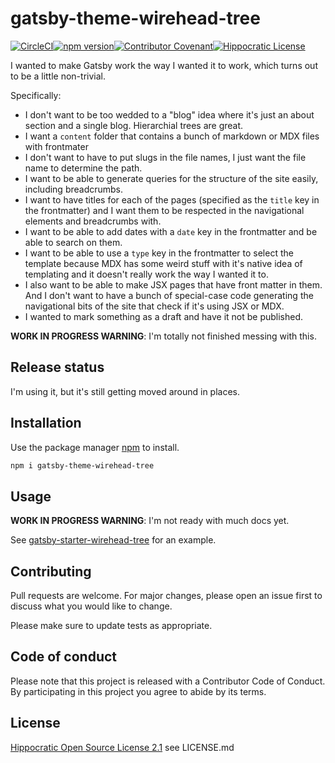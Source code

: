# gatsby-theme-wirehead-tree

[![CircleCI](https://circleci.com/gh/wirehead/gatsby-theme-wirehead-tree.svg?style=shield)](https://circleci.com/gh/wirehead/gatsby-theme-wirehead-tree)[![npm version](https://badge.fury.io/js/gatsby-theme-wirehead-tree.svg)](https://www.npmjs.com/package/gatsby-theme-wirehead-tree)[![Contributor Covenant](https://img.shields.io/badge/Contributor%20Covenant-v2.0%20adopted-ff69b4.svg)](code_of_conduct.md)[![Hippocratic License](https://img.shields.io/badge/license-Hippocratic%20OSL%202.1-4baaaa)](https://firstdonoharm.dev/)

I wanted to make Gatsby work the way I wanted it to work, which turns out to be a little non-trivial.

Specifically:

* I don't want to be too wedded to a "blog" idea where it's just an about section and a single blog.  Hierarchial trees are great.
* I want a `content` folder that contains a bunch of markdown or MDX files with frontmater
* I don't want to have to put slugs in the file names, I just want the file name to determine the path.
* I want to be able to generate queries for the structure of the site easily, including breadcrumbs.
* I want to have titles for each of the pages (specified as the `title` key in the frontmatter) and I want them to be respected in the navigational elements and breadcrumbs with.
* I want to be able to add dates with a `date` key in the frontmatter and be able to search on them.
* I want to be able to use a `type` key in the frontmatter to select the template because MDX has some weird stuff with it's native idea of templating and it doesn't really work the way I wanted it to.
* I also want to be able to make JSX pages that have front matter in them.  And I don't want to have a bunch of special-case code generating the navigational bits of the site that check if it's using JSX or MDX.
* I wanted to mark something as a draft and have it not be published.

**WORK IN PROGRESS WARNING**: I'm totally not finished messing with this.

## Release status

I'm using it, but it's still getting moved around in places.

## Installation

Use the package manager [npm](https://https://www.npmjs.com/) to install.

```bash
npm i gatsby-theme-wirehead-tree
```

## Usage

**WORK IN PROGRESS WARNING**: I'm not ready with much docs yet.

See [gatsby-starter-wirehead-tree](https://github.com/wirehead/gatsby-starter-wirehead-tree) for an example.

## Contributing
Pull requests are welcome. For major changes, please open an issue first to discuss what you would like to change.

Please make sure to update tests as appropriate.

## Code of conduct

Please note that this project is released with a Contributor Code of Conduct. By participating in this project you agree to abide by its terms.

## License

[Hippocratic Open Source License 2.1](https://firstdonoharm.dev/) see LICENSE.md